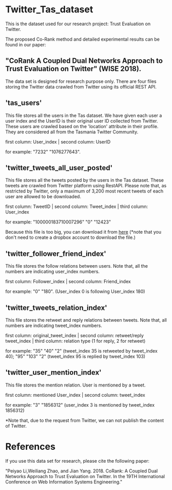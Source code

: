 # Twitter_Tas_dataset
This is the dataset used for our research project: Trust Evaluation on Twitter. 

The proposed Co-Rank method and detailed experimental results can be found in our paper: 

## "CoRank A Coupled Dual Networks Approach to Trust Evaluation on Twitter" (WISE 2018).

The data set is designed for research purpose only. There are four files storing the Twitter data crawled from Twitter using its official REST API.

## 'tas_users' 
This file stores all the users in the Tas dataset. We have given each user a user index and the UserID is their original user ID collected from Twitter. These users are crawled based on the 'location' attribute in their profile. They are considered all from the Tasmania Twitter Community.

first column: User_index | second column: UserID

for example: "7232"	 "1076277643". 


## 'twitter_tweets_all_user_posted'
This file stores all the tweets posted by the users in the Tas dataset. These tweets are crawled from Twitter platform using RestAPI. Please note that, as restricted by Twitter, only a maximum of 3,200 most recent tweets of each user are allowed to be downloaded.

first column: TweetID | second column: Tweet_index | third column: User_index

for example: "100000183710007296"	"0"	"12423"

Because this file is too big, you can download it from [here](https://www.dropbox.com/s/d2un1pqgjx5ehxf/twitter_tweets_all_user_posted.txt?dl=0) (*note that you don't need to create a dropbox account to download the file.)

## 'twitter_follower_friend_index'
This file stores the follow relations between users. Note that, all the numbers are indicating user_index numbers.

first column: Follower_index | second column: Friend_index

for example: "0"	"180".  (User_index 0 is following User_index 180)

## 'twitter_tweets_relation_index'
This file stores the retweet and reply relations between tweets. Note that, all numbers are indicating tweet_index numbers.

first column: original_tweet_index | second column: retweet/reply tweet_index | third column: relation type (1 for reply, 2 for retweet)

for example: "35"	"40"	"2" (tweet_index 35 is retweeted by tweet_index 40); "95"	"103"	"2" (tweet_index 95 is replied by tweet_index 103)

## 'twitter_user_mention_index'
This file stores the mention relation. User is mentioned by a tweet.

first column: mentioned User_index | second column: tweet_index

for example: "3"	"1856312" (user_index 3 is mentioned by tweet_index 1856312)

*Note that, due to the request from Twitter, we can not publish the content of Twitter.

# References
If you use this data set for research, please cite the following paper:

"Peiyao Li,Weiliang Zhao, and Jian Yang. 2018. CoRank: A Coupled Dual Networks Approach to Trust Evaluation on Twitter. In the 19TH International Conference on Web Information Systems Engineering." 
